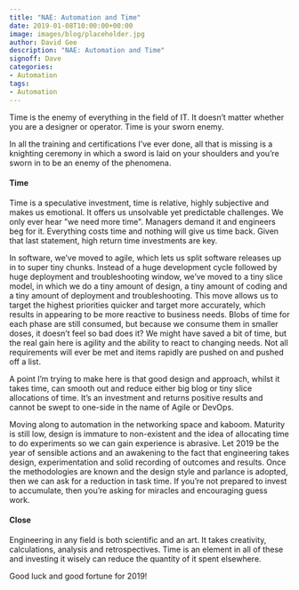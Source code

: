 ```yaml
---
title: "NAE: Automation and Time"
date: 2019-01-08T10:00:00+00:00
image: images/blog/placeholder.jpg
author: David Gee
description: "NAE: Automation and Time"
signoff: Dave
categories:
- Automation
tags:
- Automation
---
```


Time is the enemy of everything in the field of IT. It doesn’t matter whether you are a designer or operator. Time is your sworn enemy.

In all the training and certifications I’ve ever done, all that is missing is a knighting ceremony in which a sword is laid on your shoulders and you’re sworn in to be an enemy of the phenomena.

#### Time

Time is a speculative investment, time is relative, highly subjective and makes us emotional. It offers us unsolvable yet predictable challenges. We only ever hear "we need more time". Managers demand it and engineers beg for it. Everything costs time and nothing will give us time back. Given that last statement, high return time investments are key.

In software, we’ve moved to agile, which lets us split software releases up in to super tiny chunks. Instead of a huge development cycle followed by huge deployment and troubleshooting window, we’ve moved to a tiny slice model, in which we do a tiny amount of design, a tiny amount of coding and a tiny amount of deployment and troubleshooting. This move allows us to target the highest priorities quicker and target more accurately, which results in appearing to be more reactive to business needs. Blobs of time for each phase are still consumed, but because we consume them in smaller doses, it doesn’t feel so bad does it? We might have saved a bit of time, but the real gain here is agility and the ability to react to changing needs. Not all requirements will ever be met and items rapidly are pushed on and pushed off a list.

A point I’m trying to make here is that good design and approach, whilst it takes time, can smooth out and reduce either big blog or tiny slice allocations of time. It’s an investment and returns positive results and cannot be swept to one-side in the name of Agile or DevOps.

Moving along to automation in the networking space and kaboom. Maturity is still low, design is immature to non-existent and the idea of allocating time to do experiments so we can gain experience is abrasive. Let 2019 be the year of sensible actions and an awakening to the fact that engineering takes design, experimentation and solid recording of outcomes and results. Once the methodologies are known and the design style and parlance is adopted, then we can ask for a reduction in task time. If you’re not prepared to invest to accumulate, then you’re asking for miracles and encouraging guess work.

#### Close

Engineering in any field is both scientific and an art. It takes creativity, calculations, analysis and retrospectives. Time is an element in all of these and investing it wisely can reduce the quantity of it spent elsewhere.

Good luck and good fortune for 2019!